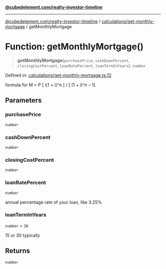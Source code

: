 [**@cubedelement.com/realty-investor-timeline**](../../../index.md)

---

[@cubedelement.com/realty-investor-timeline](../../../modules.md) / [calculations/get-monthly-mortgage](../index.md) / getMonthlyMortgage

# Function: getMonthlyMortgage()

> **getMonthlyMortgage**(`purchasePrice`, `cashDownPercent`, `closingCostPercent`, `loanRatePercent`, `loanTermInYears`): `number`

Defined in: [calculations/get-monthly-mortgage.ts:12](https://github.com/kvernon/realty-investor-timeline/blob/806c805529d356deb12c125749ddea89a26850dd/src/calculations/get-monthly-mortgage.ts#L12)

formula for M = P [ i(1 + i)^n ] / [ (1 + i)^n – 1].

## Parameters

### purchasePrice

`number`

### cashDownPercent

`number`

### closingCostPercent

`number`

### loanRatePercent

`number`

annual percentage rate of your loan, like 3.25%

### loanTermInYears

`number` = `30`

15 or 30 typically

## Returns

`number`
